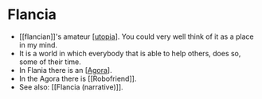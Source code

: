 # Flancia
- [[flancian]]'s amateur [[utopia]]. You could very well think of it as a place in my mind.
- It is a world in which everybody that is able to help others, does so, some of their time.
- In Flania there is an [[Agora]].
- In the Agora there is [[Robofriend]].
- See also: [[Flancia (narrative)]].

[//begin]: # "Autogenerated link references for markdown compatibility"
[utopia]: utopia "Utopia"
[Agora]: agora "Agora"
[//end]: # "Autogenerated link references"
